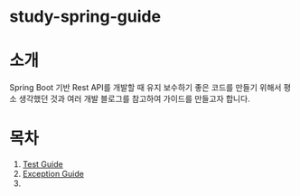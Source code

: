 # study-spring-guide

# 소개

Spring Boot 기반 Rest API를 개발할 때 유지 보수하기 좋은 코드를 만들기 위해서 평소 생각했던 것과 여러 개발 블로그를 참고하여 가이드를 만들고자 합니다.

# 목차

1. [Test Guide](https://github.com/heechul90/study-spring-guide/blob/main/docs/test/test-guide.md)
2. [Exception Guide](https://github.com/heechul90/study-spring-guide/blob/main/docs/exception/exception-guide.md)
3. 
